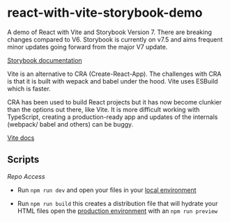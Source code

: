 # react-with-vite-storybook-demo

A demo of React with Vite and Storybook Version 7. There are breaking changes compared to V6. Storybook is currently on v7.5 and aims frequent minor updates going forward from the major V7 update.

[Storybook documentation](https://storybook.js.org/docs/react/get-started/install/)

Vite is an alternative to CRA (Create-React-App). The challenges with CRA is that it is built with wepack and babel under the hood. Vite uses ESBuild which is faster.

CRA has been used to build React projects but it has now become clunkier than the options out there, like Vite. It is more difficult working with TypeScript, creating a production-ready app and updates of the internals (webpack/ babel and others) can be buggy.

[Vite docs](https://vitejs.dev/guide/)

## Scripts

_Repo Access_ 

- Run `npm run dev` and open your files in  your [local environment](http://localhost:5173/)

- Run `npm run build` this creates a distribution file that will hydrate your HTML files open the [production environment](http://localhost:4173/) with an `npm run preview`
